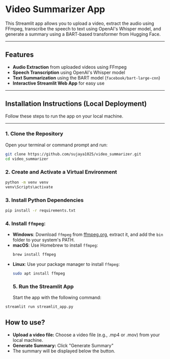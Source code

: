 # Video Summarizer App

This Streamlit app allows you to upload a video, extract the audio using FFmpeg, transcribe the speech to text using OpenAI's Whisper model, and generate a summary using a BART-based transformer from Hugging Face.

---

##  Features

-  **Audio Extraction** from uploaded videos using FFmpeg
-  **Speech Transcription** using OpenAI's Whisper model
-  **Text Summarization** using the BART model (`facebook/bart-large-cnn`)
-  **Interactive Streamlit Web App** for easy use

---

##  Installation Instructions (Local Deployment)

Follow these steps to run the app on your local machine.

---

###  1. Clone the Repository

Open your terminal or command prompt and run:

```bash
git clone https://github.com/sujaya1025/video_summarizer.git
cd video_summarizer
```
###  2. Create and Activate a Virtual Environment

```bash
python -m venv venv
venv\Scripts\activate

```

### 3. Install Python Dependencies
 ```bash
pip install -r requirements.txt

```
### 4. Install `ffmpeg`:

- **Windows**: Download `ffmpeg` from [ffmpeg.org](https://ffmpeg.org/download.html), extract it, and add the `bin` folder to your system's PATH.
- **macOS**: Use Homebrew to install `ffmpeg`:
  ```bash
  brew install ffmpeg
  ```
- **Linux**: Use your package manager to install `ffmpeg`:
  ```bash
  sudo apt install ffmpeg
  ```
  ### 5. Run the Streamlit App
   Start the app with the following command:

```bash
streamlit run streamlit_app.py
```

## How to use?
- **Upload a video file:** Choose a video file (e.g., .mp4 or .mov) from your local machine.
- **Generate Summary:** Click "Generate Summary"
- The summary will be displayed below the button.
  
